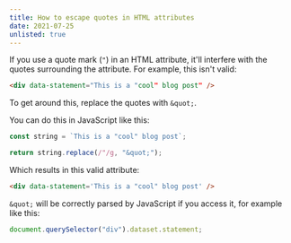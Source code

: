 ```yaml
---
title: How to escape quotes in HTML attributes
date: 2021-07-25
unlisted: true
---
```


If you use a quote mark (`"`) in an HTML attribute, it'll interfere with the quotes surrounding the attribute. For example, this isn't valid:

```html
<div data-statement="This is a "cool" blog post" />
```

To get around this, replace the quotes with `&quot;`.

You can do this in JavaScript like this:

```js
const string = `This is a "cool" blog post`;

return string.replace(/"/g, "&quot;");
```

Which results in this valid attribute:

```html
<div data-statement='This is a "cool" blog post' />
```

`&quot;` will be correctly parsed by JavaScript if you access it, for example like this:

```js
document.querySelector("div").dataset.statement;
```
